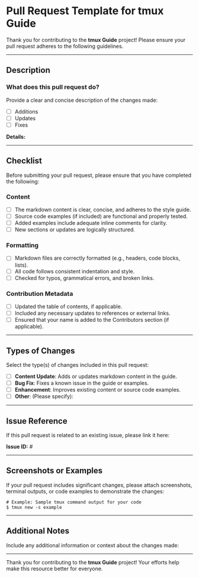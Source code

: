 # Pull Request Template for tmux Guide

Thank you for contributing to the **tmux Guide** project! Please ensure your pull request adheres to the following guidelines.

---

## Description

### What does this pull request do?
Provide a clear and concise description of the changes made:
- [ ] Additions
- [ ] Updates
- [ ] Fixes

**Details:**
<!-- Example: This PR adds a new section about using tmux sessions with practical examples. -->

---

## Checklist

Before submitting your pull request, please ensure that you have completed the following:

### Content
- [ ] The markdown content is clear, concise, and adheres to the style guide.
- [ ] Source code examples (if included) are functional and properly tested.
- [ ] Added examples include adequate inline comments for clarity.
- [ ] New sections or updates are logically structured.

### Formatting
- [ ] Markdown files are correctly formatted (e.g., headers, code blocks, lists).
- [ ] All code follows consistent indentation and style.
- [ ] Checked for typos, grammatical errors, and broken links.

### Contribution Metadata
- [ ] Updated the table of contents, if applicable.
- [ ] Included any necessary updates to references or external links.
- [ ] Ensured that your name is added to the Contributors section (if applicable).

---

## Types of Changes

Select the type(s) of changes included in this pull request:
- [ ] **Content Update**: Adds or updates markdown content in the guide.
- [ ] **Bug Fix**: Fixes a known issue in the guide or examples.
- [ ] **Enhancement**: Improves existing content or source code examples.
- [ ] **Other**: (Please specify): 

---

## Issue Reference

If this pull request is related to an existing issue, please link it here:

**Issue ID:** #

---

## Screenshots or Examples

If your pull request includes significant changes, please attach screenshots, terminal outputs, or code examples to demonstrate the changes:

```shell
# Example: Sample tmux command output for your code
$ tmux new -s example
```

---

## Additional Notes

Include any additional information or context about the changes made:
<!-- Example: Added examples to show efficient workflows with tmux plugins. -->

---

Thank you for contributing to the **tmux Guide** project! Your efforts help make this resource better for everyone.
